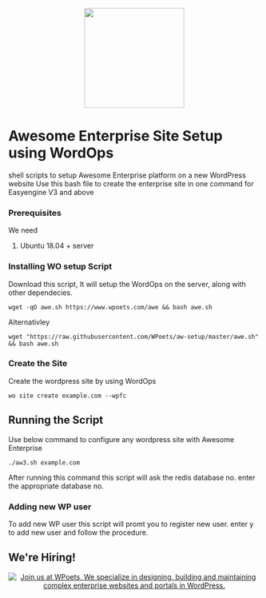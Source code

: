 <p align="center">
	<a href="https://www.wpoets.com/" target="_blank"><img width="200"src="https://www.wpoets.com/wp-content/uploads/2018/05/WPoets-logo-1.svg"></a>
</p>

# Awesome Enterprise Site Setup using WordOps

shell scripts to setup Awesome Enterprise platform on a new WordPress website
Use this bash file to create the enterprise site in one command for Easyengine V3 and above

### Prerequisites

We need 

1. Ubuntu 18.04 + server

### Installing WO setup Script

Download this script, It will setup the WordOps on the server, along with other dependecies.

```
wget -qO awe.sh https://www.wpoets.com/awe && bash awe.sh

```
Alternativley 
```
wget "https://raw.githubusercontent.com/WPoets/aw-setup/master/awe.sh" && bash awe.sh

```

### Create the Site

Create the wordpress site by using WordOps

```
wo site create example.com --wpfc
```

## Running the Script

Use below command to configure any wordpress site with Awesome Enterprise

```
./aw3.sh example.com

```

After running this command this script will ask the redis database no.
enter the appropriate database no.

### Adding new WP user

To add new WP user this script will promt you to register new user.
enter y to add new user and follow the procedure.


## We're Hiring!

<p align="center">
<a href="https://www.wpoets.com/careers/"><img src="https://www.wpoets.com/wp-content/uploads/2020/11/work-with-us_1776x312.png" alt="Join us at WPoets, We specialize in designing, building and maintaining complex enterprise websites and portals in WordPress."></a>
</p>